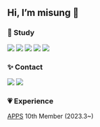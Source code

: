 <div >

## Hi, I’m misung 👋

### 🚀 Study

<img src="https://img.shields.io/badge/python-3776AB?style=for-the-badge&logo=python&logoColor=white">
<img src="https://img.shields.io/badge/html5-E34F26?style=for-the-badge&logo=html5&logoColor=white">
<img src="https://img.shields.io/badge/css-1572B6?style=for-the-badge&logo=css3&logoColor=white">
<img src="https://img.shields.io/badge/javascript-F7DF1E?style=for-the-badge&logo=javascript&logoColor=black">
<img src="https://img.shields.io/badge/react-61DAFB?style=for-the-badge&logo=react&logoColor=black">

### ✨ Contact

<a href="https://www.instagram.com/ryumnii/"><img src="https://img.shields.io/badge/Instagram-E4405F?style=for-the-badge&logo=instagram&logoColor=white" ></a>
<a href="mailto: misung.dev@gmail.com"><img src="https://img.shields.io/badge/Gmail-EA4335?style=for-the-badge&logo=gmail&logoColor=white" ></a>

### 💗 Experience

<a href="https://github.com/APPS-sookmyung">APPS</a> 10th Member (2023.3~)

</div>
